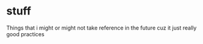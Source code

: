# stuff

Things that i might or might not take reference in the future cuz it just really good practices
